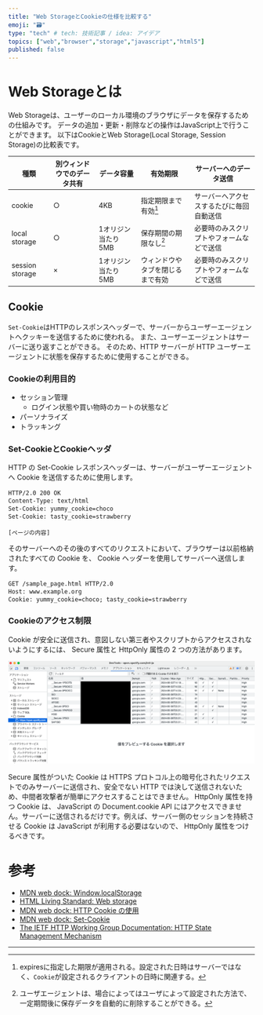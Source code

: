 ```yaml
---
title: "Web StorageとCookieの仕様を比較する"
emoji: "🗃"
type: "tech" # tech: 技術記事 / idea: アイデア
topics: ["web","browser","storage","javascript","html5"]
published: false
---
```


# Web Storageとは

Web Storageは、ユーザーのローカル環境のブラウザにデータを保存するための仕組みです。
データの追加・更新・削除などの操作はJavaScript上で行うことができます。
以下はCookieとWeb Storage(Local Storage, Session Storage)の比較表です。

| 種類              | 別ウィンドウでのデータ共有 | データ容量 | 有効期限             | サーバーへのデータ送信 |
|-----------------|---------------|-------|------------------|--|
| cookie          | ○             | 4KB   | 指定期限まで有効[^1]     | サーバーへアクセスするたびに毎回自動送信 |
| local storage   | ○             | 1オリジン当たり5MB | 保存期間の期限なし[^2]    | 必要時のみスクリプトやフォームなどで送信 |
| session storage | ×             | 1オリジン当たり5MB | ウィンドウやタブを閉じるまで有効 | 必要時のみスクリプトやフォームなどで送信 |

## Cookie

`Set-Cookie`はHTTPのレスポンスヘッダーで、サーバーからユーザーエージェントへクッキーを送信するために使われる。
また、ユーザーエージェントはサーバーに送り返すことができる。
そのため、HTTP サーバーが HTTP ユーザーエージェントに状態を保存するために使用することができる。

### Cookieの利用目的

- セッション管理 
  - ログイン状態や買い物時のカートの状態など
- パーソナライズ
- トラッキング

### Set-CookieとCookieヘッダ

HTTP の Set-Cookie レスポンスヘッダーは、サーバーがユーザーエージェントへ Cookie を送信するために使用します。

```http
HTTP/2.0 200 OK
Content-Type: text/html
Set-Cookie: yummy_cookie=choco
Set-Cookie: tasty_cookie=strawberry

[ページの内容]
```

そのサーバーへのその後のすべてのリクエストにおいて、ブラウザーは以前格納されたすべての Cookie を、 Cookie ヘッダーを使用してサーバーへ送信します。

```
GET /sample_page.html HTTP/2.0
Host: www.example.org
Cookie: yummy_cookie=choco; tasty_cookie=strawberry
```

### Cookieのアクセス制限

Cookie が安全に送信され、意図しない第三者やスクリプトからアクセスされないようにするには、 Secure 属性と HttpOnly 属性の 2 つの方法があります。

![](/images/cookie.png)

Secure 属性がついた Cookie は HTTPS プロトコル上の暗号化されたリクエストでのみサーバーに送信され、安全でない HTTP では決して送信されないため、中間者攻撃者が簡単にアクセスすることはできません。
HttpOnly 属性を持つ Cookie は、 JavaScript の Document.cookie API にはアクセスできません。サーバーに送信されるだけです。例えば、サーバー側のセッションを持続させる Cookie は JavaScript が利用する必要はないので、 HttpOnly 属性をつけるべきです。

# 参考

- [MDN web dock: Window.localStorage](https://developer.mozilla.org/ja/docs/Web/API/Window/localStorage)
- [HTML Living Standard: Web storage](https://html.spec.whatwg.org/multipage/webstorage.html#dom-localstorage-dev)
- [MDN web dock: HTTP Cookie の使用](https://developer.mozilla.org/ja/docs/Web/HTTP/Cookies)
- [MDN web dock: Set-Cookie](https://developer.mozilla.org/ja/docs/Web/HTTP/Headers/Set-Cookie)
- [The IETF HTTP Working Group Documentation: HTTP State Management Mechanism](https://httpwg.org/specs/rfc6265.html)

***

[^1]: expiresに指定した期限が適用される。設定された日時はサーバーではなく、`Cookie`が設定されるクライアントの日時に関連する。
[^2]: ユーザエージェントは、場合によってはユーザによって設定された方法で、一定期間後に保存データを自動的に削除することができる。
